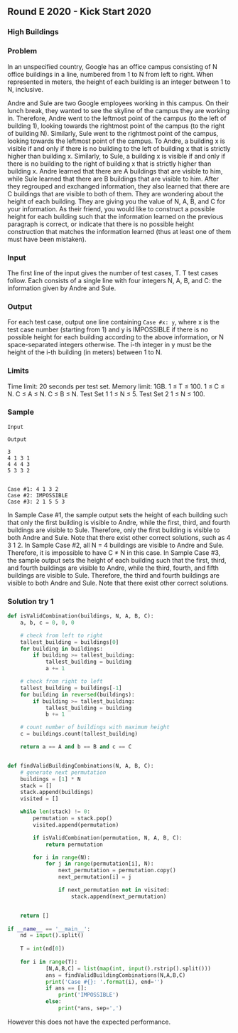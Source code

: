 ## Round E 2020 - Kick Start 2020

### High Buildings
### Problem
In an unspecified country, Google has an office campus consisting of N office buildings in a line, numbered from 1 to N from left to right. 
When represented in meters, the height of each building is an integer between 1 to N, inclusive.

Andre and Sule are two Google employees working in this campus. 
On their lunch break, they wanted to see the skyline of the campus they are working in. 
Therefore, Andre went to the leftmost point of the campus (to the left of building 1), looking towards the rightmost point of the campus (to the right of building N). Similarly, Sule went to the rightmost point of the campus, looking towards the leftmost point of the campus.
To Andre, a building x is visible if and only if there is no building to the left of building x that is strictly higher than building x. 
Similarly, to Sule, a building x is visible if and only if there is no building to the right of building x that is strictly higher than building x.
Andre learned that there are A buildings that are visible to him, while Sule learned that there are B buildings that are visible to him. 
After they regrouped and exchanged information, they also learned that there are C buildings that are visible to both of them.
They are wondering about the height of each building. 
They are giving you the value of N, A, B, and C for your information. As their friend, you would like to construct a possible height for each building such that the information learned on the previous paragraph is correct, or indicate that there is no possible height construction that matches the information learned (thus at least one of them must have been mistaken).
### Input
The first line of the input gives the number of test cases, T. T test cases follow. Each consists of a single line with four integers N, A, B, and C: the information given by Andre and Sule.
### Output
For each test case, output one line containing ``Case #x: y``, where x is the test case number (starting from 1) and y is IMPOSSIBLE if there is no possible height for each building according to the above information, or N space-separated integers otherwise. The i-th integer in y must be the height of the i-th building (in meters) between 1 to N.
### Limits
Time limit: 20 seconds per test set.
Memory limit: 1GB.
1 ≤ T ≤ 100.
1 ≤ C ≤ N.
C ≤ A ≤ N.
C ≤ B ≤ N.
Test Set 1
1 ≤ N ≤ 5.
Test Set 2
1 ≤ N ≤ 100.

### Sample
```
Input 
 	
Output 
 
3
4 1 3 1
4 4 4 3
5 3 3 2

  
Case #1: 4 1 3 2
Case #2: IMPOSSIBLE
Case #3: 2 1 5 5 3
```
  
In Sample Case #1, the sample output sets the height of each building such that only the first building is visible to Andre, while the first, third, and fourth buildings are visible to Sule. Therefore, only the first building is visible to both Andre and Sule. Note that there exist other correct solutions, such as 4 3 1 2.
In Sample Case #2, all N = 4 buildings are visible to Andre and Sule. Therefore, it is impossible to have C ≠ N in this case.
In Sample Case #3, the sample output sets the height of each building such that the first, third, and fourth buildings are visible to Andre, while the third, fourth, and fifth buildings are visible to Sule. Therefore, the third and fourth buildings are visible to both Andre and Sule. Note that there exist other correct solutions.

### Solution try 1

```python
def isValidCombination(buildings, N, A, B, C):
    a, b, c = 0, 0, 0

    # check from left to right
    tallest_building = buildings[0]
    for building in buildings:
        if building >= tallest_building:
            tallest_building = building
            a += 1

    # check from right to left
    tallest_building = buildings[-1]
    for building in reversed(buildings):
        if building >= tallest_building:
            tallest_building = building
            b += 1

    # count number of buildings with maximum height
    c = buildings.count(tallest_building)

    return a == A and b == B and c == C


def findValidBuildingCombinations(N, A, B, C):
    # generate next permutation
    buildings = [1] * N
    stack = []
    stack.append(buildings)
    visited = []

    while len(stack) != 0:
        permutation = stack.pop()
        visited.append(permutation)

        if isValidCombination(permutation, N, A, B, C):
            return permutation

        for i in range(N):
            for j in range(permutation[i], N):
                next_permutation = permutation.copy()
                next_permutation[i] = j

                if next_permutation not in visited:
                    stack.append(next_permutation)


    return []
    
if __name__ == '__main__':
    nd = input().split()
    
    T = int(nd[0])
    
    for i in range(T):
            [N,A,B,C] = list(map(int, input().rstrip().split()))
            ans = findValidBuildingCombinations(N,A,B,C)
            print('Case #{}: '.format(i), end='')
            if ans == []:
                print('IMPOSSIBLE')
            else:
                print(*ans, sep=',')

```

However this does not have the expected performance.


